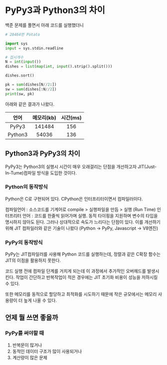 
# PyPy3과 Python3의 차이 

백준 문제를 풀면서 아래 코드를 실행했더니 


```py
# 28464번 Potato

import sys
input = sys.stdin.readline

# 접시개수
N = int(input())
dishes = list(map(int, input().strip().split()))

dishes.sort()

pk = sum(dishes[N//2:])
sw = sum(dishes[:N//2])
print(sw, pk)
```

아래와 같은 결과가 나왔다. 

|  언어  |  메모리(kb)  |  시간(ms)  |
|:-----:|:---:|:---:|
|  PyPy3  |  141484  |  156  |
|  Python3  |  54036  |  136  |


## Python3과 PyPy3의 차이

PyPy3는 Python3의 실행시 시간이 매우 오래걸리는 단점을 개선하고자 JIT(Just-In-Tume)컴파일 방식을 도입한 것이다. 

### Python의 동작방식 

Python은 C로 구현되어 있다. CPython은 인터프리터이면서 컴파일러이다.

컴파일언어 : 소스코드를 기계어로 compile > 실행파일을 만듬 > 실행 (Run Time)
인터프리터 언어 : 코드를 한줄씩 읽어가며 실행. 동적 타이핑을 지원하며 변수의 타입을 명시하지 않아도 된다. 그러나 상대적으로 속도가 느리다는 단점이 있다. 이를 개선하기 위해 JIT 컴파일러와 같은 기술이 나왔다 (Python -> PyPy, Javascript -> V8엔진)

### PyPy의 동작방식

PyPy는 JIT컴파일러를 사용해 Python 코드를 실행하는데, 정렬과 같은 C확장 함수는 JIT의 이점을 활용하지 못한다. 

코드 실행 전에 컴파일 단계를 거치게 되는데 이 과정에서 추가적인 오버헤드를 발생시킨다. 작업이 간단하고 반복작업이 적은 경우에는 JIT 초기화 비용이 성능을 저하시킬 수 있다. 

또한 메모리를 동적으로 할당하고 최적화를 시도하기 때문에 작은 규모에서는 메모리 사용량이 더 높게 나올 수 있다. 



## 언제 뭘 쓰면 좋을까 

### PyPy를 써야할 때 

1. 반복문이 많거나 
2. 동적인 데이터 구조가 많이 사용되거나 
3. 계산량이 많은 문제 